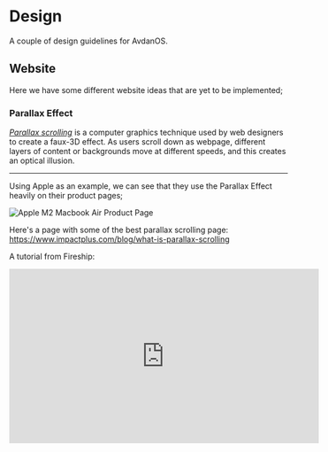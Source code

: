 # Design

A couple of design guidelines for AvdanOS.

## Website

Here we have some different website ideas that are yet to be implemented;

### Parallax Effect
_<u>Parallax scrolling</u>_ is a computer graphics technique used by web designers to create a faux-3D effect. As users scroll down as webpage, different layers of content or backgrounds move at different speeds, and this creates an optical illusion.

---

Using Apple as an example, we can see that they use the Parallax Effect heavily on their product pages;

<img src="/img/Macbook Air.gif" alt="Apple M2 Macbook Air Product Page" />

Here's a page with some of the best parallax scrolling page: https://www.impactplus.com/blog/what-is-parallax-scrolling

A tutorial from Fireship:

<iframe width="560" height="315" src="https://www.youtube-nocookie.com/embed/UgIwjLg4ONk" title="YouTube video player" frameborder="0" allow="accelerometer; autoplay; clipboard-write; encrypted-media; gyroscope; picture-in-picture" allowfullscreen></iframe>


###
